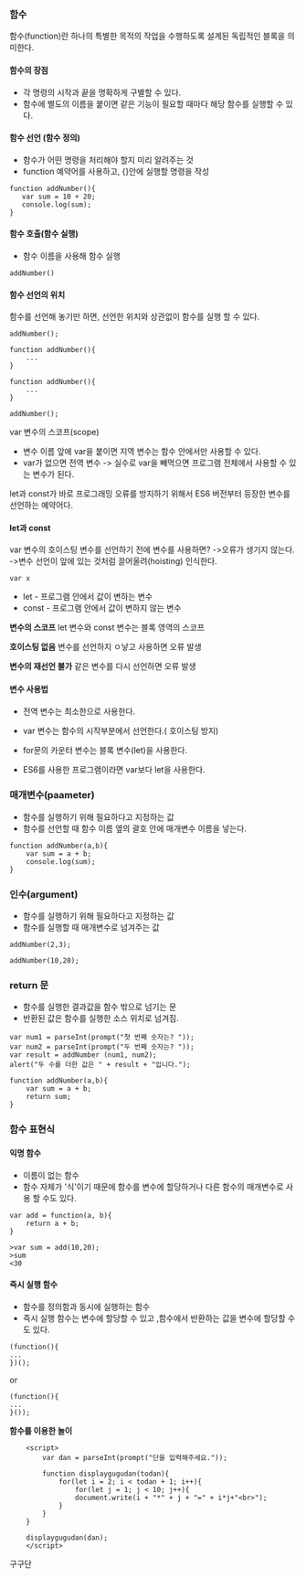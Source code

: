 ### 함수
함수(function)란 하나의 특별한 목적의 작업을 수행하도록 설계된 독립적인 블록을 의미한다.

#### 함수의 장점

- 각 명령의 시작과 끝을 명확하게 구별할 수 있다.
- 함수에 별도의 이름을 붙이면 같은 기능이 필요할 때마다 해당 함수를 실행할 수 있다.

#### 함수 선언 (함수 정의)

 - 함수가 어떤 명령을 처리해야 할지 미리 알려주는 것
 - function 예약어를 사용하고, {}안에 실행할 명령을 작성
 
 ```
 function addNumber(){
 	var sum = 10 + 20;
    console.log(sum);
 }
 ```
 
#### 함수 호출(함수 실행)

 - 함수 이름을 사용해 함수 실행
 
 ```
 addNumber()
 ```

#### 함수 선언의 위치

함수를 선언해 놓기만 하면, 선언한 위치와 상관없이 함수를 실행 할 수 있다.

```
addNumber();

function addNumber(){
	...
}
```

```
function addNumber(){
	...
}

addNumber();
```

var 변수의 스코프(scope)
- 변수 이름 앞에 var을 붙이면 지역 변수는 함수 안에서만 사용할 수 있다.
- var가 없으면 전역 변수 -> 실수로 var을 빼먹으면 프로그램 전체에서 사용할 수 있는 변수가 된다.

let과 const가 바로 프로그래밍 오류를 방지하기 위해서 ES6 버전부터 등장한 변수를 선언하는 예약어다.

#### let과 const

var 변수의 호이스팅
변수를 선언하기 전에 변수를 사용하면?
->오류가 생기지 않는다.
->변수 선언이 앞에 있는 것처럼 끌어올려(hoisting) 인식한다.

```
var x 
```

- let - 프로그램 안에서 값이 변하는 변수
- const - 프로그램 안에서 값이 변하지 않는 변수

**변수의 스코프**
let 변수와 const 변수는 블록 영역의 스코프

**호이스팅 없음**
변수를 선언하지 ㅇ낳고 사용하면 오류 발생

**변수의 재선언 불가**
같은 변수를 다시 선언하면 오류 발생

#### 변수 사용법

- 전역 변수는 최소한으로 사용한다.

- var 변수는 함수의 시작부분에서 선언한다.( 호이스팅 방지)

- for문의 카운터 변수는 블록 변수(let)을 사용한다.

- ES6를 사용한 프로그램이라면 var보다 let을 사용한다.

### 매개변수(paameter)

- 함수를 실행하기 위해 필요하다고 지정하는 값
- 함수를 선언할 때 함수 이름 옆의 괄호 안에 매개변수 이름을 넣는다.

```
function addNumber(a,b){
	var sum = a + b;
    console.log(sum);
}
```

### 인수(argument)

- 함수를 실행하기 위해 필요하다고 지정하는 값
- 함수를 실행할 때 매개변수로 넘겨주는 값
```
addNumber(2,3);

addNumber(10,20);
```

### return 문

- 함수를 실행한 결과값을 함수 밖으로 넘기는 문
- 반환된 값은 함수를 실행한 소스 위치로 넘겨짐.

```
var num1 = parseInt(prompt("첫 번째 숫자는? "));
var num2 = parseInt(prompt("두 번째 숫자는? "));
var result = addNumber (num1, num2);
alert("두 수를 더한 값은 " + result + "입니다.");

function addNumber(a,b){
	var sum = a + b;
    return sum;
}
```

### 함수 표현식

#### 익명 함수

- 이름이 없는 함수
- 함수 자체가 '식'이기 때문에 함수를 변수에 할당하거나 다른 함수의 매개변수로 사용 할 수도 있다.

```
var add = function(a, b){
	return a + b;
}
```

```
>var sum = add(10,20);
>sum
<30
```

#### 즉시 실행 함수

- 함수를 정의함과 동시에 실행하는 함수
- 즉시 실행 함수는 변수에 할당할 수 있고 ,함수에서 반환하는 값을 변수에 할당할 수도 있다.

```
(function(){
...
})();
```
or
```
(function(){
...
}());
```

**함수를 이용한 놀이**

```
    <script>
        var dan = parseInt(prompt("단을 입력해주세요."));

        function displaygugudan(todan){
            for(let i = 2; i < todan + 1; i++){
                for(let j = 1; j < 10; j++){
                document.write(i + "*" + j + "=" + i*j+"<br>");
            }
        }
    }

    displaygugudan(dan);
    </script>
```
구구단
